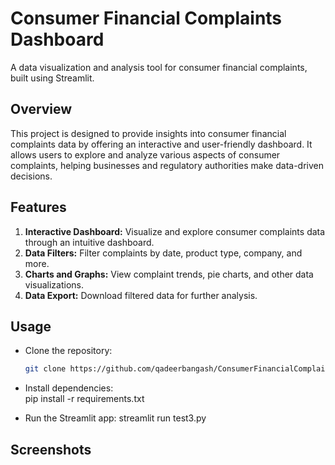 # Consumer Financial Complaints Dashboard

A data visualization and analysis tool for consumer financial complaints, built using Streamlit.

## Overview

This project is designed to provide insights into consumer financial complaints data by offering an interactive and user-friendly dashboard. It allows users to explore and analyze various aspects of consumer complaints, helping businesses and regulatory authorities make data-driven decisions.

## Features

1. **Interactive Dashboard:** Visualize and explore consumer complaints data through an intuitive dashboard.
2. **Data Filters:** Filter complaints by date, product type, company, and more.
3. **Charts and Graphs:** View complaint trends, pie charts, and other data visualizations.
4. **Data Export:** Download filtered data for further analysis.

## Usage
- Clone the repository:
	```bash
	git clone https://github.com/qadeerbangash/ConsumerFinancialComplaints.git

- Install dependencies:   
	pip install -r requirements.txt

- Run the Streamlit app:
	streamlit run test3.py

## Screenshots


